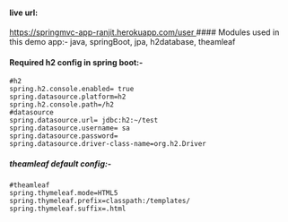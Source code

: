 #### live url:
<a href="https://springmvc-app-ranjit.herokuapp.com/user"> 
	https://springmvc-app-ranjit.herokuapp.com/user 
</a>
#### Modules used in this demo app:- 
	java, springBoot, jpa, h2database, theamleaf

#### Required h2 config in spring boot:-
	#h2
	spring.h2.console.enabled= true
	spring.datasource.platform=h2
	spring.h2.console.path=/h2
	#datasource
	spring.datasource.url= jdbc:h2:~/test
	spring.datasource.username= sa
	spring.datasource.password=
	spring.datasource.driver-class-name=org.h2.Driver
##### theamleaf default config:-
	#theamleaf
	spring.thymeleaf.mode=HTML5
	spring.thymeleaf.prefix=classpath:/templates/
	spring.thymeleaf.suffix=.html	
